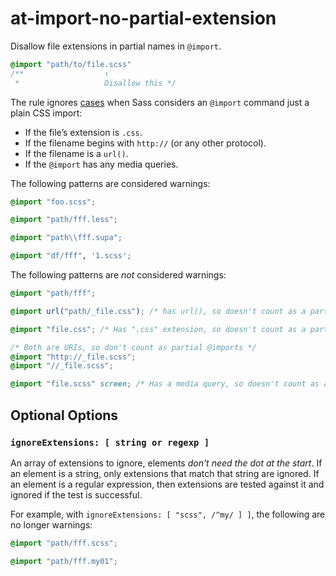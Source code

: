 # at-import-no-partial-extension

Disallow file extensions in partial names in `@import`.

```scss
@import "path/to/file.scss"
/**                  ↑
 *                   Disallow this */
```

The rule ignores [cases](http://sass-lang.com/documentation/file.SASS_REFERENCE.html#import) when Sass considers an `@import` command just a plain CSS import:

* If the file’s extension is `.css`.
* If the filename begins with `http://` (or any other protocol).
* If the filename is a `url()`.
* If the `@import` has any media queries.

The following patterns are considered warnings:

```scss
@import "foo.scss";
```

```scss
@import "path/fff.less";
```

```scss
@import "path\\fff.supa";
```

```scss
@import "df/fff", '1.scss';
```

The following patterns are *not* considered warnings:

```scss
@import "path/fff";
```

```scss
@import url("path/_file.css"); /* has url(), so doesn't count as a partial @import */
```

```scss
@import "file.css"; /* Has ".css" extension, so doesn't count as a partial @import */
```

```scss
/* Both are URIs, so don't count as partial @imports */
@import "http://_file.scss";
@import "//_file.scss";
```

```scss
@import "file.scss" screen; /* Has a media query, so doesn't count as a partial @import */
```

## Optional Options

### `ignoreExtensions: [ string or regexp ]`

An array of extensions to ignore, elements *don't need the dot at the start*. If an element is a string, only extensions that match that string are ignored. If an element is a regular expression, then extensions are tested against it and ignored if the test is successful.

For example, with `ignoreExtensions: [ "scss", /^my/ ] ]`, the following are no longer warnings:

```scss
@import "path/fff.scss";
```

```scss
@import "path/fff.my01";
```
